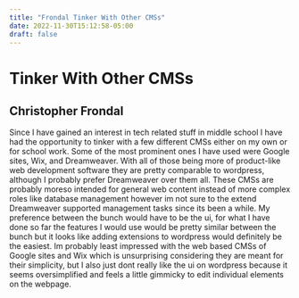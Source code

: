 ```yaml
---
title: "Frondal Tinker With Other CMSs"
date: 2022-11-30T15:12:58-05:00
draft: false
---
```

# Tinker With Other CMSs
## Christopher Frondal

Since I have gained an interest in tech related stuff in middle school I have had the opportunity to tinker with a few different CMSs either on my own or for school work. 
Some of the most prominent ones I have used were Google sites, Wix, and Dreamweaver. With all of those being more of product-like web development software they are pretty comparable to wordpress, although I probably prefer Dreamweaver over them all. 
These CMSs are probably moreso intended for general web content instead of more complex roles like database management however im not sure to the extend Dreamweaver supported management tasks since its been a while. My preference between the bunch would have to be the ui, for what I have done so far the features I would use would be pretty similar between the bunch but it looks like adding extensions to wordpress would definitely be the easiest.
Im probably least impressed with the web based CMSs of Google sites and Wix which is unsurprising considering they are meant for their simplicity, but I also just dont really like the ui on wordpress because it seems oversimplified and feels a little gimmicky to edit individual elements on the webpage.

